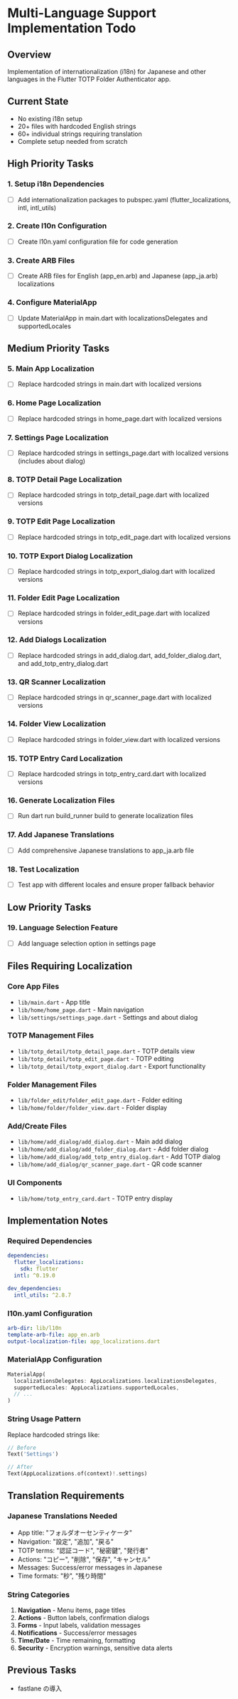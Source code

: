 # Multi-Language Support Implementation Todo

## Overview
Implementation of internationalization (i18n) for Japanese and other languages in the Flutter TOTP Folder Authenticator app.

## Current State
- No existing i18n setup
- 20+ files with hardcoded English strings
- 60+ individual strings requiring translation
- Complete setup needed from scratch

## High Priority Tasks

### 1. Setup i18n Dependencies
- [ ] Add internationalization packages to pubspec.yaml (flutter_localizations, intl, intl_utils)

### 2. Create l10n Configuration
- [ ] Create l10n.yaml configuration file for code generation

### 3. Create ARB Files
- [ ] Create ARB files for English (app_en.arb) and Japanese (app_ja.arb) localizations

### 4. Configure MaterialApp
- [ ] Update MaterialApp in main.dart with localizationsDelegates and supportedLocales

## Medium Priority Tasks

### 5. Main App Localization
- [ ] Replace hardcoded strings in main.dart with localized versions

### 6. Home Page Localization
- [ ] Replace hardcoded strings in home_page.dart with localized versions

### 7. Settings Page Localization
- [ ] Replace hardcoded strings in settings_page.dart with localized versions (includes about dialog)

### 8. TOTP Detail Page Localization
- [ ] Replace hardcoded strings in totp_detail_page.dart with localized versions

### 9. TOTP Edit Page Localization
- [ ] Replace hardcoded strings in totp_edit_page.dart with localized versions

### 10. TOTP Export Dialog Localization
- [ ] Replace hardcoded strings in totp_export_dialog.dart with localized versions

### 11. Folder Edit Page Localization
- [ ] Replace hardcoded strings in folder_edit_page.dart with localized versions

### 12. Add Dialogs Localization
- [ ] Replace hardcoded strings in add_dialog.dart, add_folder_dialog.dart, and add_totp_entry_dialog.dart

### 13. QR Scanner Localization
- [ ] Replace hardcoded strings in qr_scanner_page.dart with localized versions

### 14. Folder View Localization
- [ ] Replace hardcoded strings in folder_view.dart with localized versions

### 15. TOTP Entry Card Localization
- [ ] Replace hardcoded strings in totp_entry_card.dart with localized versions

### 16. Generate Localization Files
- [ ] Run dart run build_runner build to generate localization files

### 17. Add Japanese Translations
- [ ] Add comprehensive Japanese translations to app_ja.arb file

### 18. Test Localization
- [ ] Test app with different locales and ensure proper fallback behavior

## Low Priority Tasks

### 19. Language Selection Feature
- [ ] Add language selection option in settings page

## Files Requiring Localization

### Core App Files
- `lib/main.dart` - App title
- `lib/home/home_page.dart` - Main navigation
- `lib/settings/settings_page.dart` - Settings and about dialog

### TOTP Management Files
- `lib/totp_detail/totp_detail_page.dart` - TOTP details view
- `lib/totp_detail/totp_edit_page.dart` - TOTP editing
- `lib/totp_detail/totp_export_dialog.dart` - Export functionality

### Folder Management Files
- `lib/folder_edit/folder_edit_page.dart` - Folder editing
- `lib/home/folder/folder_view.dart` - Folder display

### Add/Create Files
- `lib/home/add_dialog/add_dialog.dart` - Main add dialog
- `lib/home/add_dialog/add_folder_dialog.dart` - Add folder dialog
- `lib/home/add_dialog/add_totp_entry_dialog.dart` - Add TOTP dialog
- `lib/home/add_dialog/qr_scanner_page.dart` - QR code scanner

### UI Components
- `lib/home/totp_entry_card.dart` - TOTP entry display

## Implementation Notes

### Required Dependencies
```yaml
dependencies:
  flutter_localizations:
    sdk: flutter
  intl: ^0.19.0

dev_dependencies:
  intl_utils: ^2.8.7
```

### l10n.yaml Configuration
```yaml
arb-dir: lib/l10n
template-arb-file: app_en.arb
output-localization-file: app_localizations.dart
```

### MaterialApp Configuration
```dart
MaterialApp(
  localizationsDelegates: AppLocalizations.localizationsDelegates,
  supportedLocales: AppLocalizations.supportedLocales,
  // ...
)
```

### String Usage Pattern
Replace hardcoded strings like:
```dart
// Before
Text('Settings')

// After
Text(AppLocalizations.of(context)!.settings)
```

## Translation Requirements

### Japanese Translations Needed
- App title: "フォルダオーセンティケータ"
- Navigation: "設定", "追加", "戻る"
- TOTP terms: "認証コード", "秘密鍵", "発行者"
- Actions: "コピー", "削除", "保存", "キャンセル"
- Messages: Success/error messages in Japanese
- Time formats: "秒", "残り時間"

### String Categories
1. **Navigation** - Menu items, page titles
2. **Actions** - Button labels, confirmation dialogs
3. **Forms** - Input labels, validation messages
4. **Notifications** - Success/error messages
5. **Time/Date** - Time remaining, formatting
6. **Security** - Encryption warnings, sensitive data alerts

## Previous Tasks
- fastlane の導入
